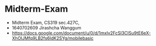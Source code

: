 # Midterm-Exam
- Midterm Exam, CS319 sec.427C, 
- 1640702609 Jirashcha Wanggum
- https://docs.google.com/document/u/0/d/1mxlv2FcSl3CISu9tE6eX-XhOIJMfq9LB2fs6ldK2SYg/mobilebasic
